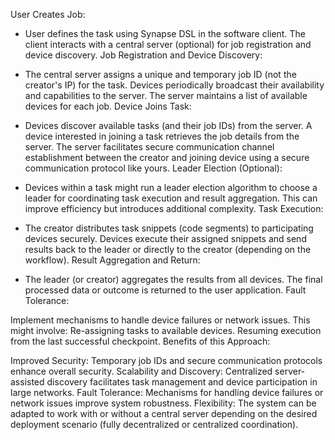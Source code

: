 User Creates Job:

- User defines the task using Synapse DSL in the software client.
The client interacts with a central server (optional) for job registration and device discovery.
Job Registration and Device Discovery:

- The central server assigns a unique and temporary job ID (not the creator's IP) for the task.
Devices periodically broadcast their availability and capabilities to the server.
The server maintains a list of available devices for each job.
Device Joins Task:

- Devices discover available tasks (and their job IDs) from the server.
A device interested in joining a task retrieves the job details from the server.
The server facilitates secure communication channel establishment between the creator and joining device using a secure communication protocol like yours.
Leader Election (Optional):

- Devices within a task might run a leader election algorithm to choose a leader for coordinating task execution and result aggregation. This can improve efficiency but introduces additional complexity.
Task Execution:

- The creator distributes task snippets (code segments) to participating devices securely.
Devices execute their assigned snippets and send results back to the leader or directly to the creator (depending on the workflow).
Result Aggregation and Return:

- The leader (or creator) aggregates the results from all devices.
The final processed data or outcome is returned to the user application.
Fault Tolerance:

Implement mechanisms to handle device failures or network issues. This might involve:
Re-assigning tasks to available devices.
Resuming execution from the last successful checkpoint.
Benefits of this Approach:

Improved Security: Temporary job IDs and secure communication protocols enhance overall security.
Scalability and Discovery: Centralized server-assisted discovery facilitates task management and device participation in large networks.
Fault Tolerance: Mechanisms for handling device failures or network issues improve system robustness.
Flexibility: The system can be adapted to work with or without a central server depending on the desired deployment scenario (fully decentralized or centralized coordination).
